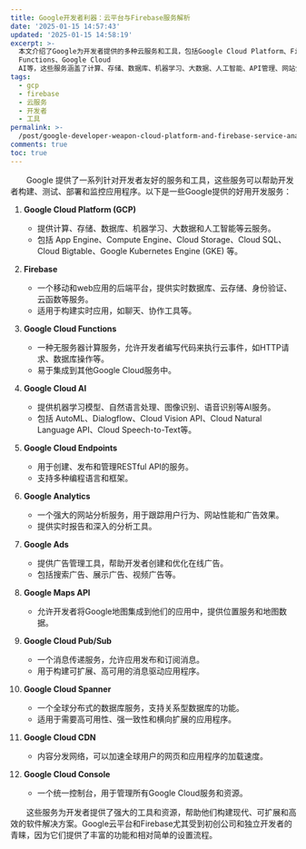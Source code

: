 ```yaml
---
title: Google开发者利器：云平台与Firebase服务解析
date: '2025-01-15 14:57:43'
updated: '2025-01-15 14:58:19'
excerpt: >-
  本文介绍了Google为开发者提供的多种云服务和工具，包括Google Cloud Platform、Firebase、Google Cloud
  Functions、Google Cloud
  AI等，这些服务涵盖了计算、存储、数据库、机器学习、大数据、人工智能、API管理、网站分析、广告管理、地图服务、消息传递、数据库、内容分发网络和统一控制台等方面，帮助开发者构建现代、可扩展和高效的软件解决方案。
tags:
  - gcp
  - firebase
  - 云服务
  - 开发者
  - 工具
permalink: >-
  /post/google-developer-weapon-cloud-platform-and-firebase-service-analysis-1vmcn0.html
comments: true
toc: true
---
```






　　Google 提供了一系列针对开发者友好的服务和工具，这些服务可以帮助开发者构建、测试、部署和监控应用程序。以下是一些Google提供的好用开发服务：

1. **Google Cloud Platform (GCP)**

    * 提供计算、存储、数据库、机器学习、大数据和人工智能等云服务。
    * 包括 App Engine、Compute Engine、Cloud Storage、Cloud SQL、Cloud Bigtable、Google Kubernetes Engine (GKE) 等。
2. **Firebase**

    * 一个移动和web应用的后端平台，提供实时数据库、云存储、身份验证、云函数等服务。
    * 适用于构建实时应用，如聊天、协作工具等。
3. **Google Cloud Functions**

    * 一种无服务器计算服务，允许开发者编写代码来执行云事件，如HTTP请求、数据库操作等。
    * 易于集成到其他Google Cloud服务中。
4. **Google Cloud AI**

    * 提供机器学习模型、自然语言处理、图像识别、语音识别等AI服务。
    * 包括 AutoML、Dialogflow、Cloud Vision API、Cloud Natural Language API、Cloud Speech-to-Text等。
5. **Google Cloud Endpoints**

    * 用于创建、发布和管理RESTful API的服务。
    * 支持多种编程语言和框架。
6. **Google Analytics**

    * 一个强大的网站分析服务，用于跟踪用户行为、网站性能和广告效果。
    * 提供实时报告和深入的分析工具。
7. **Google Ads**

    * 提供广告管理工具，帮助开发者创建和优化在线广告。
    * 包括搜索广告、展示广告、视频广告等。
8. **Google Maps API**

    * 允许开发者将Google地图集成到他们的应用中，提供位置服务和地图数据。
9. **Google Cloud Pub/Sub**

    * 一个消息传递服务，允许应用发布和订阅消息。
    * 用于构建可扩展、高可用的消息驱动应用程序。
10. **Google Cloud Spanner**

     * 一个全球分布式的数据库服务，支持关系型数据库的功能。
     * 适用于需要高可用性、强一致性和横向扩展的应用程序。
11. **Google Cloud CDN**

     * 内容分发网络，可以加速全球用户的网页和应用程序的加载速度。
12. **Google Cloud Console**

     * 一个统一控制台，用于管理所有Google Cloud服务和资源。

　　这些服务为开发者提供了强大的工具和资源，帮助他们构建现代、可扩展和高效的软件解决方案。Google云平台和Firebase尤其受到初创公司和独立开发者的青睐，因为它们提供了丰富的功能和相对简单的设置流程。
